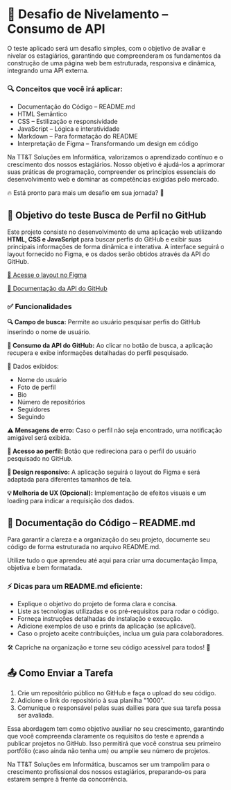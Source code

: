 # 🚀 Desafio de Nivelamento – Consumo de API
O teste aplicado será um desafio simples, com o objetivo de avaliar e nivelar os estagiários, garantindo que compreenderam os fundamentos da construção de uma página web bem estruturada, responsiva e dinâmica, integrando uma API externa.
### 🔍 Conceitos que você irá aplicar:
- Documentação do Código – README.md
- HTML Semântico
- CSS – Estilização e responsividade
- JavaScript – Lógica e interatividade
- Markdown – Para formatação do README
- Interpretação de Figma – Transformando um design em código

Na TT&T Soluções em Informática, valorizamos o aprendizado contínuo e o crescimento dos nossos estagiários. Nosso objetivo é ajudá-los a aprimorar suas práticas de programação, compreender os princípios essenciais do desenvolvimento web e dominar as competências exigidas pelo mercado.

🔥 Está pronto para mais um desafio em sua jornada? 🚀


## 📝 Objetivo do teste Busca de Perfil no GitHub
Este projeto consiste no desenvolvimento de uma aplicação web utilizando **HTML, CSS e JavaScript** para buscar perfis do GitHub e exibir suas principais informações de forma dinâmica e interativa. A interface seguirá o layout fornecido no Figma, e os dados serão obtidos através da API do GitHub.


[🔗 Acesse o layout no Figma](https://www.figma.com/design/sESIqQpC3622oIK9CEKxVg/Desafios-TT%26T?node-id=0-1&m=dev&t=KTFol24BWyurpFH8-1) 

[🔗 Documentação da API do GitHub](https://docs.github.com/pt/rest/users/users?apiVersion=2022-11-28)

### ✅ Funcionalidades

**🔍 Campo de busca:** Permite ao usuário pesquisar perfis do GitHub inserindo o nome de usuário.

**📡 Consumo da API do GitHub:** Ao clicar no botão de busca, a aplicação recupera e exibe informações detalhadas do perfil pesquisado.

📌 Dados exibidos:
- Nome do usuário
- Foto de perfil
- Bio
- Número de repositórios
- Seguidores
- Seguindo

**⚠️ Mensagens de erro:** Caso o perfil não seja encontrado, uma notificação amigável será exibida.

**🔗 Acesso ao perfil:** Botão que redireciona para o perfil do usuário pesquisado no GitHub.

**🎨 Design responsivo:** A aplicação seguirá o layout do Figma e será adaptada para diferentes tamanhos de tela.

**💡 Melhoria de UX (Opcional):** Implementação de efeitos visuais e um loading para indicar a requisição dos dados.

## 📌 Documentação do Código – README.md
Para garantir a clareza e a organização do seu projeto, documente seu código de forma estruturada no arquivo README.md. 

Utilize tudo o que aprendeu até aqui para criar uma documentação limpa, objetiva e bem formatada.

### ⚡ Dicas para um README.md eficiente:
- Explique o objetivo do projeto de forma clara e concisa.
- Liste as tecnologias utilizadas e os pré-requisitos para rodar o código.
- Forneça instruções detalhadas de instalação e execução.
- Adicione exemplos de uso e prints da aplicação (se aplicável).
- Caso o projeto aceite contribuições, inclua um guia para colaboradores.

🛠 Capriche na organização e torne seu código acessível para todos! 🚀

## 📤 Como Enviar a Tarefa
1. Crie um repositório público no GitHub e faça o upload do seu código.
2. Adicione o link do repositório à sua planilha "1000".
3. Comunique o responsável pelas suas dailies para que sua tarefa possa ser avaliada.

Essa abordagem tem como objetivo auxiliar no seu crescimento, garantindo que você compreenda claramente os requisitos do teste e aprenda a publicar projetos no GitHub. Isso permitirá que você construa seu primeiro portfólio (caso ainda não tenha um) ou amplie seu número de projetos.

Na TT&T Soluções em Informática, buscamos ser um trampolim para o crescimento profissional dos nossos estagiários, preparando-os para estarem sempre à frente da concorrência.
